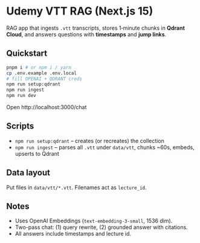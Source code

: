 # Udemy VTT RAG (Next.js 15)

RAG app that ingests `.vtt` transcripts, stores 1‑minute chunks in **Qdrant Cloud**, and answers questions with **timestamps** and **jump links**.

## Quickstart

```bash
pnpm i # or npm i / yarn
cp .env.example .env.local
# fill OPENAI + QDRANT creds
npm run setup:qdrant
npm run ingest
npm run dev
```

Open http://localhost:3000/chat

## Scripts

- `npm run setup:qdrant` – creates (or recreates) the collection
- `npm run ingest` – parses all `.vtt` under `data/vtt`, chunks ~60s, embeds, upserts to Qdrant

## Data layout
Put files in `data/vtt/*.vtt`. Filenames act as `lecture_id`.

## Notes
- Uses OpenAI Embeddings (`text-embedding-3-small`, 1536 dim).
- Two-pass chat: (1) query rewrite, (2) grounded answer with citations.
- All answers include timestamps and lecture id.
